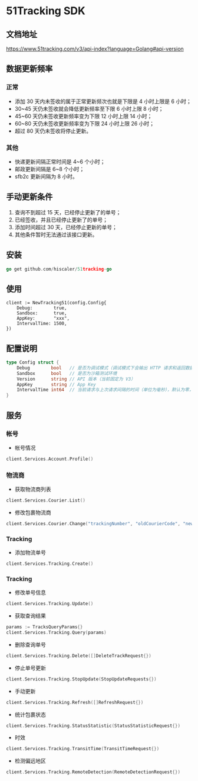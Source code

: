 51Tracking SDK
====================

## 文档地址

https://www.51tracking.com/v3/api-index?language=Golang#api-version

## 数据更新频率

### 正常

- 添加 30 天内未签收的属于正常更新频次也就是下限是 4 小时上限是 6 小时；
- 30~45 天仍未签收就会降低更新频率至下限 6 小时上限 8 小时；
- 45~60 天仍未签收更新频率变为下限 12 小时上限 14 小时；
- 60~80 天仍未签收更新频率变为下限 24 小时上限 26 小时；
- 超过 80 天仍未签收将停止更新。

### 其他

- 快递更新间隔正常时间是 4~6 个小时；
- 邮政更新间隔是 6~8 个小时；
- sfb2c 更新间隔为 8 小时。

## 手动更新条件

1. 查询不到超过 15 天，已经停止更新了的单号；
2. 已经签收，并且已经停止更新了的单号；
3. 添加时间超过 30 天，已经停止更新的单号；
4. 其他条件暂时无法通过该接口更新。

## 安装

```go
go get github.com/hiscaler/51tracking-go
```

## 使用

```
client := NewTracking51(config.Config{
    Debug:        true,
    Sandbox:      true,
    AppKey:       "xxx",
    IntervalTime: 1500,
})
```

## 配置说明

```go
type Config struct {
	Debug        bool   // 是否为调试模式（调试模式下会输出 HTTP 请求和返回数据）
	Sandbox      bool   // 是否为沙箱测试环境
	Version      string // API 版本（当前固定为 V3）
	AppKey       string // App Key
	IntervalTime int64  // 当前请求与上次请求间隔的时间（单位为毫秒），默认为零，表示没有间隔，大于 0 表示实际间隔的毫秒数
}
```

## 服务

### 帐号

- 帐号情况

```go
client.Services.Account.Profile()
```

### 物流商

- 获取物流商列表

```go
client.Services.Courier.List()
```

- 修改包裹物流商

```go
client.Services.Courier.Change("trackingNumber", "oldCourierCode", "newCourierCode")
```

### Tracking

- 添加物流单号

```go
client.Services.Tracking.Create()
```

### Tracking

- 修改单号信息

```go
client.Services.Tracking.Update()
```

- 获取查询结果

```go
params := TracksQueryParams{}
client.Services.Tracking.Query(params)
```

- 删除查询单号

```go
client.Services.Tracking.Delete([]DeleteTrackRequest{})
```

- 停止单号更新

```go
client.Services.Tracking.StopUpdate(StopUpdateRequests{})
```

- 手动更新

```go
client.Services.Tracking.Refresh([]RefreshRequest{})
```

- 统计包裹状态

```go
client.Services.Tracking.StatusStatistic(StatusStatisticRequest{})
```

- 时效

```go
client.Services.Tracking.TransitTime(TransitTimeRequest{})
```

- 检测偏远地区

```go
client.Services.Tracking.RemoteDetection(RemoteDetectionRequest{})
```
